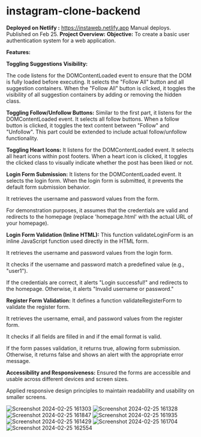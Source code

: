 
# instagram-clone-backend
**Deployed on Netlify :** https://instaweb.netlify.app   Manual deploys. Published on Feb 25.
**Project Overview:**
**Objective:** To create a basic user authentication system for a web application.

**Features:**

**Toggling Suggestions Visibility:**

The code listens for the DOMContentLoaded event to ensure that the DOM is fully loaded before executing.
It selects the "Follow All" button and all suggestion containers.
When the "Follow All" button is clicked, it toggles the visibility of all suggestion containers by adding or removing the hidden class.

**Toggling Follow/Unfollow Buttons:**
Similar to the first part, it listens for the DOMContentLoaded event.
It selects all follow buttons.
When a follow button is clicked, it toggles the text content between "Follow" and "Unfollow".
This part could be extended to include actual follow/unfollow functionality.

**Toggling Heart Icons:**
It listens for the DOMContentLoaded event.
It selects all heart icons within post footers.
When a heart icon is clicked, it toggles the clicked class to visually indicate whether the post has been liked or not.

**Login Form Submission:**
It listens for the DOMContentLoaded event.
It selects the login form.
When the login form is submitted, it prevents the default form submission behavior.

It retrieves the username and password values from the form.

For demonstration purposes, it assumes that the credentials are valid and redirects to the homepage (replace 'homepage.html' with the actual URL of your homepage).

**Login Form Validation (Inline HTML):**
This function validateLoginForm is an inline JavaScript function used directly in the HTML form.

It retrieves the username and password values from the login form.

It checks if the username and password match a predefined value (e.g., "user1").

If the credentials are correct, it alerts "Login successful!" and redirects to the homepage. Otherwise, it alerts "Invalid username or password."

**Register Form Validation:**
It defines a function validateRegisterForm to validate the register form.

It retrieves the username, email, and password values from the register form.

It checks if all fields are filled in and if the email format is valid.

If the form passes validation, it returns true, allowing form submission. Otherwise, it returns false and shows an alert with the appropriate error message.

**Accessibility and Responsiveness:**
Ensured the forms are accessible and usable across different devices and screen sizes.

Applied responsive design principles to maintain readability and usability on smaller screens.

![Screenshot 2024-02-25 161303](https://github.com/thabitha2505/instagram-clone-backend/assets/118505858/3d996f9c-dd88-48cb-88bc-6b895d7fed99)
![Screenshot 2024-02-25 161328](https://github.com/thabitha2505/instagram-clone-backend/assets/118505858/c12833a0-3054-437e-ae97-f7e624145691)
![Screenshot 2024-02-25 161847](https://github.com/thabitha2505/instagram-clone-backend/assets/118505858/0dd46ce5-d36f-49e8-b8d8-2acadb4f3df0)
![Screenshot 2024-02-25 161935](https://github.com/thabitha2505/instagram-clone-backend/assets/118505858/dc3cc8ad-b72a-4507-aaff-e46db7dd28f7)
![Screenshot 2024-02-25 161429](https://github.com/thabitha2505/instagram-clone-backend/assets/118505858/58019199-0cf0-4537-a25d-a53fbec3b35c)
![Screenshot 2024-02-25 161704](https://github.com/thabitha2505/instagram-clone-backend/assets/118505858/591de797-4675-400f-82dc-6b5d128cbbf0)
![Screenshot 2024-02-25 162554](https://github.com/thabitha2505/instagram-clone-backend/assets/118505858/980e9b56-00ad-47d1-9dc4-57a8f01246bf)
